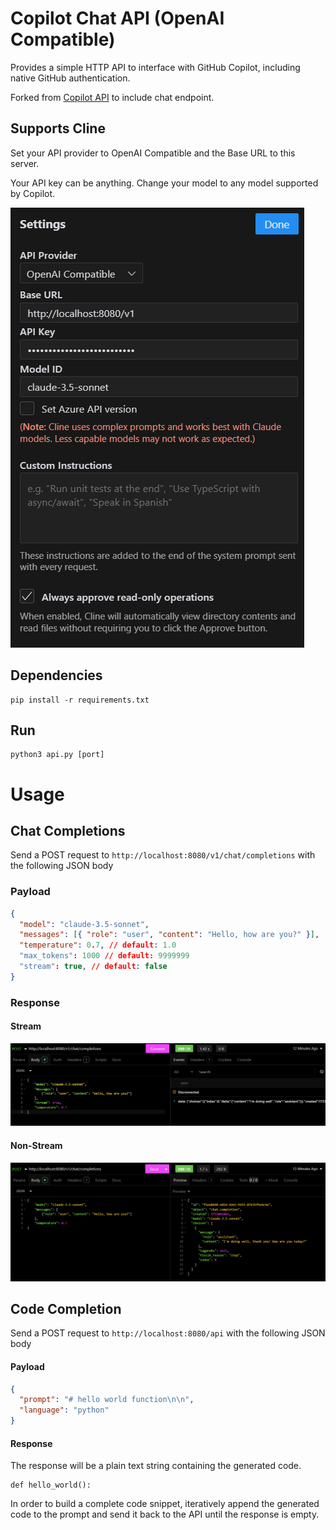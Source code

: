 # Copilot Chat API (OpenAI Compatible)

Provides a simple HTTP API to interface with GitHub Copilot, including native GitHub authentication.

Forked from [Copilot API](https://github.com/B00TK1D/copilot-api) to include chat endpoint.

## Supports Cline

Set your API provider to OpenAI Compatible and the Base URL to this server.

Your API key can be anything. Change your model to any model supported by Copilot.

![cline](/images/cline.png)

## Dependencies

```
pip install -r requirements.txt
```

## Run

```
python3 api.py [port]
```

# Usage

## Chat Completions

Send a POST request to `http://localhost:8080/v1/chat/completions` with the following JSON body

### Payload

```json
{
  "model": "claude-3.5-sonnet",
  "messages": [{ "role": "user", "content": "Hello, how are you?" }],
  "temperature": 0.7, // default: 1.0
  "max_tokens": 1000 // default: 9999999
  "stream": true, // default: false
}
```

### Response

#### Stream

![Streamed Responses](/images/stream.png)

#### Non-Stream

![Non-Streamed Responses](/images/no-stream.png)

## Code Completion

Send a POST request to `http://localhost:8080/api` with the following JSON body

#### Payload

```json
{
  "prompt": "# hello world function\n\n",
  "language": "python"
}
```

#### Response

The response will be a plain text string containing the generated code.

```text
def hello_world():
```

In order to build a complete code snippet, iteratively append the generated code to the prompt and send it back to the API until the response is empty.
